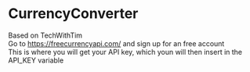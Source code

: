 # CurrencyConverter
Based on TechWithTim  
Go to https://freecurrencyapi.com/ and sign up for an free account  
This is where you will get your API key, which youn will then insert in the API_KEY variable  